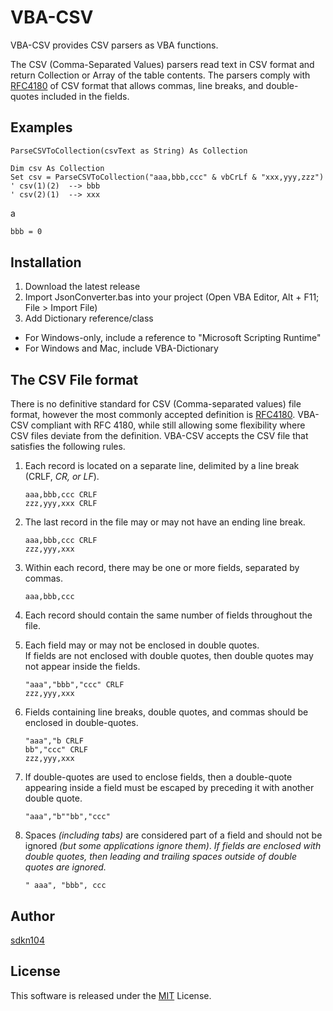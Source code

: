 VBA-CSV
==

VBA-CSV provides CSV parsers as VBA functions.

The CSV (Comma-Separated Values) parsers read text in CSV format and return Collection or Array of the table contents.
The parsers comply with [RFC4180](http://www.ietf.org/rfc/rfc4180.txt) of CSV format that allows commas, line breaks, and double-quotes included in the fields.

## Examples

`ParseCSVToCollection(csvText as String) As Collection`
```VB
Dim csv As Collection
Set csv = ParseCSVToCollection("aaa,bbb,ccc" & vbCrLf & "xxx,yyy,zzz")
' csv(1)(2)  --> bbb
' csv(2)(1)  --> xxx
```

a

```vb
bbb = 0
```

## Installation
 
1. Download the latest release
2. Import JsonConverter.bas into your project (Open VBA Editor, Alt + F11; File > Import File)
3. Add Dictionary reference/class
 - For Windows-only, include a reference to "Microsoft Scripting Runtime"
 - For Windows and Mac, include VBA-Dictionary

## The CSV File format

There is no definitive standard for CSV (Comma-separated values) file format, however the most commonly accepted definition is [RFC4180](http://www.ietf.org/rfc/rfc4180.txt). VBA-CSV compliant with RFC 4180, while still allowing some flexibility where CSV files deviate from the definition.
VBA-CSV accepts the CSV file that satisfies the following rules.

1.  Each record is located on a separate line, delimited by a line break (CRLF, *CR, or LF*).

       ```
       aaa,bbb,ccc CRLF
       zzz,yyy,xxx CRLF
       ```

2.  The last record in the file may or may not have an ending line break.

       ```
       aaa,bbb,ccc CRLF
       zzz,yyy,xxx
       ```

3.  Within each record, there may be one or more fields, separated by commas.
      
       ```
       aaa,bbb,ccc
       ```

4.  Each record should contain the same number of fields throughout the file.

5.  Each field may or may not be enclosed in double quotes.  
     If fields are not enclosed with double quotes, then double quotes may not appear inside the fields.

       ```
       "aaa","bbb","ccc" CRLF
       zzz,yyy,xxx
       ```
6.  Fields containing line breaks, double quotes, and commas should be enclosed in double-quotes.
       
       ```
       "aaa","b CRLF
       bb","ccc" CRLF
       zzz,yyy,xxx
       ```

7.  If double-quotes are used to enclose fields, then a double-quote
       appearing inside a field must be escaped by preceding it with
       another double quote.

       ```
       "aaa","b""bb","ccc"
       ```

8.    Spaces *(including tabs)* are considered part of a field and should not be ignored *(but some applications ignore them)*.
      *If fields are enclosed with double quotes, then leading and trailing spaces outside of double quotes are ignored.*

       ```
       " aaa", "bbb", ccc
       ```

## Author

[sdkn104](https://github.com/sdkn104)

## License

This software is released under the [MIT](https://opensource.org/licenses/mit-license.php) License.
